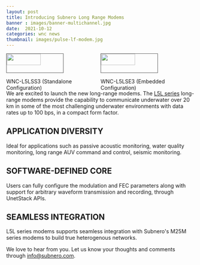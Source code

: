 ```yaml
---
layout: post
title: Introducing Subnero Long Range Modems
banner : images/banner-multichannel.jpg
date:  2021-10-12
categories: wnc news
thumbnail: images/pulse-lf-modem.jpg
---
```


<div style="display: flex;flex-wrap:wrap;">
    <div style="flex:50%;">
    <img src="{{site.baseurl}}/images/thumbnail-wnc-l5lse4.png" style='width:60%;border:1px solid #555'>
    <p>WNC-L5LSS3 (Standalone Configuration)</p>
    </div>
    <div style="flex:50%;">
    <img src="{{site.baseurl}}/images/thumbnail-wnc-l5lss4.png" style='width:60%;border:1px solid #555'>
    <p>WNC-L5LSE3 (Embedded Configuration)</p>
</div>
</div>
<div class="spacing"></div>

We are excited to launch the new long-range modems. The [L5L series](https://subnero.com/products/modem.html?&section=L5Lseries) long-range modems provide the capability to communicate underwater over 20 km in some of the most challenging underwater environments with data rates up to 100 bps, in a compact form factor.

## APPLICATION DIVERSITY
Ideal for applications such as passive acoustic monitoring, water quality monitoring, long range AUV command and control, seismic monitoring.

## SOFTWARE-DEFINED CORE
Users can fully configure the modulation and FEC parameters along with support for arbitrary waveform transmission and recording, through UnetStack APIs.

## SEAMLESS INTEGRATION
L5L series modems supports seamless integration with Subnero's M25M series modems to build true heterogenous networks.


We love to hear from you. Let us know your thoughts and comments through info@subnero.com.
